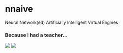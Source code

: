 nnaive
======

Neural Network(ed) Artificially Intelligent Virtual Engines

### Because I had a teacher...

![](http://i.imgflip.com/41hsn.jpg)
![](http://i.imgflip.com/41hwd.jpg)

